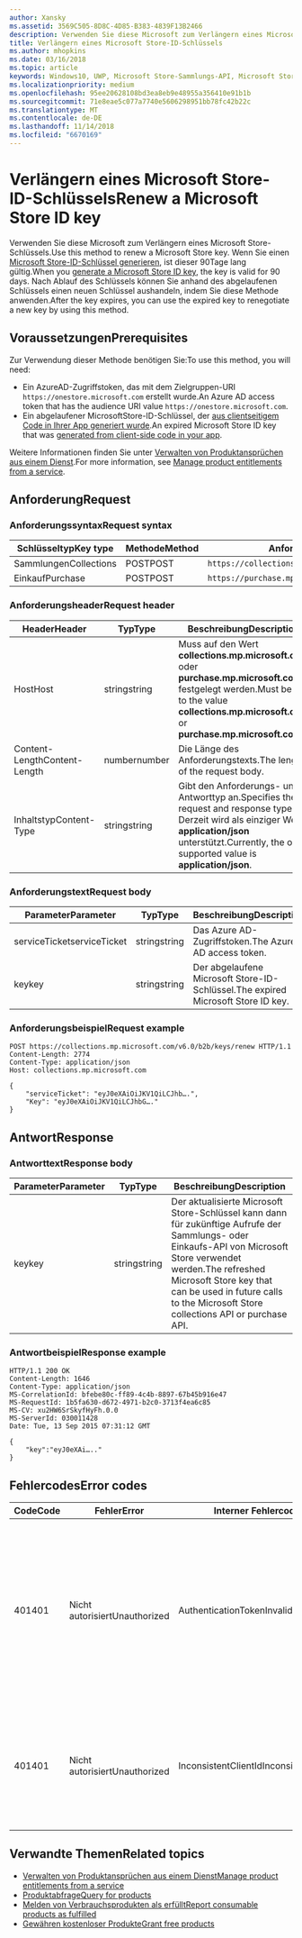 ```yaml
---
author: Xansky
ms.assetid: 3569C505-8D8C-4D85-B383-4839F13B2466
description: Verwenden Sie diese Microsoft zum Verlängern eines Microsoft Store-Schlüssels.
title: Verlängern eines Microsoft Store-ID-Schlüssels
ms.author: mhopkins
ms.date: 03/16/2018
ms.topic: article
keywords: Windows10, UWP, Microsoft Store-Sammlungs-API, Microsoft Store-Einkaufs-API, Microsoft Store-ID-Schlüssel, verlängern
ms.localizationpriority: medium
ms.openlocfilehash: 95ee20628108bd3ea8eb9e48955a356410e91b1b
ms.sourcegitcommit: 71e8eae5c077a7740e5606298951bb78fc42b22c
ms.translationtype: MT
ms.contentlocale: de-DE
ms.lasthandoff: 11/14/2018
ms.locfileid: "6670169"
---
```

# <a name="renew-a-microsoft-store-id-key"></a><span data-ttu-id="8478b-104">Verlängern eines Microsoft Store-ID-Schlüssels</span><span class="sxs-lookup"><span data-stu-id="8478b-104">Renew a Microsoft Store ID key</span></span>


<span data-ttu-id="8478b-105">Verwenden Sie diese Microsoft zum Verlängern eines Microsoft Store-Schlüssels.</span><span class="sxs-lookup"><span data-stu-id="8478b-105">Use this method to renew a Microsoft Store key.</span></span> <span data-ttu-id="8478b-106">Wenn Sie einen [Microsoft Store-ID-Schlüssel generieren](view-and-grant-products-from-a-service.md#step-4), ist dieser 90Tage lang gültig.</span><span class="sxs-lookup"><span data-stu-id="8478b-106">When you [generate a Microsoft Store ID key](view-and-grant-products-from-a-service.md#step-4), the key is valid for 90 days.</span></span> <span data-ttu-id="8478b-107">Nach Ablauf des Schlüssels können Sie anhand des abgelaufenen Schlüssels einen neuen Schlüssel aushandeln, indem Sie diese Methode anwenden.</span><span class="sxs-lookup"><span data-stu-id="8478b-107">After the key expires, you can use the expired key to renegotiate a new key by using this method.</span></span>

## <a name="prerequisites"></a><span data-ttu-id="8478b-108">Voraussetzungen</span><span class="sxs-lookup"><span data-stu-id="8478b-108">Prerequisites</span></span>


<span data-ttu-id="8478b-109">Zur Verwendung dieser Methode benötigen Sie:</span><span class="sxs-lookup"><span data-stu-id="8478b-109">To use this method, you will need:</span></span>

* <span data-ttu-id="8478b-110">Ein AzureAD-Zugriffstoken, das mit dem Zielgruppen-URI `https://onestore.microsoft.com` erstellt wurde.</span><span class="sxs-lookup"><span data-stu-id="8478b-110">An Azure AD access token that has the audience URI value `https://onestore.microsoft.com`.</span></span>
* <span data-ttu-id="8478b-111">Ein abgelaufener MicrosoftStore-ID-Schlüssel, der [aus clientseitigem Code in Ihrer App generiert wurde](view-and-grant-products-from-a-service.md#step-4).</span><span class="sxs-lookup"><span data-stu-id="8478b-111">An expired Microsoft Store ID key that was [generated from client-side code in your app](view-and-grant-products-from-a-service.md#step-4).</span></span>

<span data-ttu-id="8478b-112">Weitere Informationen finden Sie unter [Verwalten von Produktansprüchen aus einem Dienst](view-and-grant-products-from-a-service.md).</span><span class="sxs-lookup"><span data-stu-id="8478b-112">For more information, see [Manage product entitlements from a service](view-and-grant-products-from-a-service.md).</span></span>

## <a name="request"></a><span data-ttu-id="8478b-113">Anforderung</span><span class="sxs-lookup"><span data-stu-id="8478b-113">Request</span></span>

### <a name="request-syntax"></a><span data-ttu-id="8478b-114">Anforderungssyntax</span><span class="sxs-lookup"><span data-stu-id="8478b-114">Request syntax</span></span>

| <span data-ttu-id="8478b-115">Schlüsseltyp</span><span class="sxs-lookup"><span data-stu-id="8478b-115">Key type</span></span>    | <span data-ttu-id="8478b-116">Methode</span><span class="sxs-lookup"><span data-stu-id="8478b-116">Method</span></span> | <span data-ttu-id="8478b-117">Anforderungs-URI</span><span class="sxs-lookup"><span data-stu-id="8478b-117">Request URI</span></span>                                              |
|-------------|--------|----------------------------------------------------------|
| <span data-ttu-id="8478b-118">Sammlungen</span><span class="sxs-lookup"><span data-stu-id="8478b-118">Collections</span></span> | <span data-ttu-id="8478b-119">POST</span><span class="sxs-lookup"><span data-stu-id="8478b-119">POST</span></span>   | ```https://collections.mp.microsoft.com/v6.0/b2b/keys/renew``` |
| <span data-ttu-id="8478b-120">Einkauf</span><span class="sxs-lookup"><span data-stu-id="8478b-120">Purchase</span></span>    | <span data-ttu-id="8478b-121">POST</span><span class="sxs-lookup"><span data-stu-id="8478b-121">POST</span></span>   | ```https://purchase.mp.microsoft.com/v6.0/b2b/keys/renew```    |


### <a name="request-header"></a><span data-ttu-id="8478b-122">Anforderungsheader</span><span class="sxs-lookup"><span data-stu-id="8478b-122">Request header</span></span>

| <span data-ttu-id="8478b-123">Header</span><span class="sxs-lookup"><span data-stu-id="8478b-123">Header</span></span>         | <span data-ttu-id="8478b-124">Typ</span><span class="sxs-lookup"><span data-stu-id="8478b-124">Type</span></span>   | <span data-ttu-id="8478b-125">Beschreibung</span><span class="sxs-lookup"><span data-stu-id="8478b-125">Description</span></span>                                                                                           |
|----------------|--------|-------------------------------------------------------------------------------------------------------|
| <span data-ttu-id="8478b-126">Host</span><span class="sxs-lookup"><span data-stu-id="8478b-126">Host</span></span>           | <span data-ttu-id="8478b-127">string</span><span class="sxs-lookup"><span data-stu-id="8478b-127">string</span></span> | <span data-ttu-id="8478b-128">Muss auf den Wert **collections.mp.microsoft.com** oder **purchase.mp.microsoft.com** festgelegt werden.</span><span class="sxs-lookup"><span data-stu-id="8478b-128">Must be set to the value **collections.mp.microsoft.com** or **purchase.mp.microsoft.com**.</span></span>           |
| <span data-ttu-id="8478b-129">Content-Length</span><span class="sxs-lookup"><span data-stu-id="8478b-129">Content-Length</span></span> | <span data-ttu-id="8478b-130">number</span><span class="sxs-lookup"><span data-stu-id="8478b-130">number</span></span> | <span data-ttu-id="8478b-131">Die Länge des Anforderungstexts.</span><span class="sxs-lookup"><span data-stu-id="8478b-131">The length of the request body.</span></span>                                                                       |
| <span data-ttu-id="8478b-132">Inhaltstyp</span><span class="sxs-lookup"><span data-stu-id="8478b-132">Content-Type</span></span>   | <span data-ttu-id="8478b-133">string</span><span class="sxs-lookup"><span data-stu-id="8478b-133">string</span></span> | <span data-ttu-id="8478b-134">Gibt den Anforderungs- und Antworttyp an.</span><span class="sxs-lookup"><span data-stu-id="8478b-134">Specifies the request and response type.</span></span> <span data-ttu-id="8478b-135">Derzeit wird als einziger Wert **application/json** unterstützt.</span><span class="sxs-lookup"><span data-stu-id="8478b-135">Currently, the only supported value is **application/json**.</span></span> |


### <a name="request-body"></a><span data-ttu-id="8478b-136">Anforderungstext</span><span class="sxs-lookup"><span data-stu-id="8478b-136">Request body</span></span>

| <span data-ttu-id="8478b-137">Parameter</span><span class="sxs-lookup"><span data-stu-id="8478b-137">Parameter</span></span>     | <span data-ttu-id="8478b-138">Typ</span><span class="sxs-lookup"><span data-stu-id="8478b-138">Type</span></span>   | <span data-ttu-id="8478b-139">Beschreibung</span><span class="sxs-lookup"><span data-stu-id="8478b-139">Description</span></span>                       | <span data-ttu-id="8478b-140">Erforderlich</span><span class="sxs-lookup"><span data-stu-id="8478b-140">Required</span></span> |
|---------------|--------|-----------------------------------|----------|
| <span data-ttu-id="8478b-141">serviceTicket</span><span class="sxs-lookup"><span data-stu-id="8478b-141">serviceTicket</span></span> | <span data-ttu-id="8478b-142">string</span><span class="sxs-lookup"><span data-stu-id="8478b-142">string</span></span> | <span data-ttu-id="8478b-143">Das Azure AD-Zugriffstoken.</span><span class="sxs-lookup"><span data-stu-id="8478b-143">The Azure AD access token.</span></span>        | <span data-ttu-id="8478b-144">Ja</span><span class="sxs-lookup"><span data-stu-id="8478b-144">Yes</span></span>      |
| <span data-ttu-id="8478b-145">key</span><span class="sxs-lookup"><span data-stu-id="8478b-145">key</span></span>           | <span data-ttu-id="8478b-146">string</span><span class="sxs-lookup"><span data-stu-id="8478b-146">string</span></span> | <span data-ttu-id="8478b-147">Der abgelaufene Microsoft Store-ID-Schlüssel.</span><span class="sxs-lookup"><span data-stu-id="8478b-147">The expired Microsoft Store ID key.</span></span> | <span data-ttu-id="8478b-148">Ja</span><span class="sxs-lookup"><span data-stu-id="8478b-148">Yes</span></span>       |


### <a name="request-example"></a><span data-ttu-id="8478b-149">Anforderungsbeispiel</span><span class="sxs-lookup"><span data-stu-id="8478b-149">Request example</span></span>

```syntax
POST https://collections.mp.microsoft.com/v6.0/b2b/keys/renew HTTP/1.1
Content-Length: 2774
Content-Type: application/json
Host: collections.mp.microsoft.com

{
    "serviceTicket": "eyJ0eXAiOiJKV1QiLCJhb….",
    "Key": "eyJ0eXAiOiJKV1QiLCJhbG…."
}
```

## <a name="response"></a><span data-ttu-id="8478b-150">Antwort</span><span class="sxs-lookup"><span data-stu-id="8478b-150">Response</span></span>


### <a name="response-body"></a><span data-ttu-id="8478b-151">Antworttext</span><span class="sxs-lookup"><span data-stu-id="8478b-151">Response body</span></span>

| <span data-ttu-id="8478b-152">Parameter</span><span class="sxs-lookup"><span data-stu-id="8478b-152">Parameter</span></span> | <span data-ttu-id="8478b-153">Typ</span><span class="sxs-lookup"><span data-stu-id="8478b-153">Type</span></span>   | <span data-ttu-id="8478b-154">Beschreibung</span><span class="sxs-lookup"><span data-stu-id="8478b-154">Description</span></span>                                                                                                            |
|-----------|--------|------------------------------------------------------------------------------------------------------------------------|
| <span data-ttu-id="8478b-155">key</span><span class="sxs-lookup"><span data-stu-id="8478b-155">key</span></span>       | <span data-ttu-id="8478b-156">string</span><span class="sxs-lookup"><span data-stu-id="8478b-156">string</span></span> | <span data-ttu-id="8478b-157">Der aktualisierte Microsoft Store-Schlüssel kann dann für zukünftige Aufrufe der Sammlungs- oder Einkaufs-API von Microsoft Store verwendet werden.</span><span class="sxs-lookup"><span data-stu-id="8478b-157">The refreshed Microsoft Store key that can be used in future calls to the Microsoft Store collections API or purchase API.</span></span> |


### <a name="response-example"></a><span data-ttu-id="8478b-158">Antwortbeispiel</span><span class="sxs-lookup"><span data-stu-id="8478b-158">Response example</span></span>

```syntax
HTTP/1.1 200 OK
Content-Length: 1646
Content-Type: application/json
MS-CorrelationId: bfebe80c-ff89-4c4b-8897-67b45b916e47
MS-RequestId: 1b5fa630-d672-4971-b2c0-3713f4ea6c85
MS-CV: xu2HW6SrSkyfHyFh.0.0
MS-ServerId: 030011428
Date: Tue, 13 Sep 2015 07:31:12 GMT

{
    "key":"eyJ0eXAi….."
}
```

## <a name="error-codes"></a><span data-ttu-id="8478b-159">Fehlercodes</span><span class="sxs-lookup"><span data-stu-id="8478b-159">Error codes</span></span>


| <span data-ttu-id="8478b-160">Code</span><span class="sxs-lookup"><span data-stu-id="8478b-160">Code</span></span> | <span data-ttu-id="8478b-161">Fehler</span><span class="sxs-lookup"><span data-stu-id="8478b-161">Error</span></span>        | <span data-ttu-id="8478b-162">Interner Fehlercode</span><span class="sxs-lookup"><span data-stu-id="8478b-162">Inner error code</span></span>           | <span data-ttu-id="8478b-163">Beschreibung</span><span class="sxs-lookup"><span data-stu-id="8478b-163">Description</span></span>   |
|------|--------------|----------------------------|---------------|
| <span data-ttu-id="8478b-164">401</span><span class="sxs-lookup"><span data-stu-id="8478b-164">401</span></span>  | <span data-ttu-id="8478b-165">Nicht autorisiert</span><span class="sxs-lookup"><span data-stu-id="8478b-165">Unauthorized</span></span> | <span data-ttu-id="8478b-166">AuthenticationTokenInvalid</span><span class="sxs-lookup"><span data-stu-id="8478b-166">AuthenticationTokenInvalid</span></span> | <span data-ttu-id="8478b-167">Das Azure AD-Zugriffstoken ist ungültig.</span><span class="sxs-lookup"><span data-stu-id="8478b-167">The Azure AD access token is invalid.</span></span> <span data-ttu-id="8478b-168">In einigen Fällen enthalten die Details zu ServiceError weitere Informationen, z. B. wenn das Token abgelaufen ist oder der *appid*-Anspruch fehlt.</span><span class="sxs-lookup"><span data-stu-id="8478b-168">In some cases the details of the ServiceError will contain more information, such as when the token is expired or the *appid* claim is missing.</span></span> |
| <span data-ttu-id="8478b-169">401</span><span class="sxs-lookup"><span data-stu-id="8478b-169">401</span></span>  | <span data-ttu-id="8478b-170">Nicht autorisiert</span><span class="sxs-lookup"><span data-stu-id="8478b-170">Unauthorized</span></span> | <span data-ttu-id="8478b-171">InconsistentClientId</span><span class="sxs-lookup"><span data-stu-id="8478b-171">InconsistentClientId</span></span>       | <span data-ttu-id="8478b-172">Der *clientId*-Anspruch im Microsoft Store-ID-Schlüssel und der *appid*-Anspruch im Azure AD-Zugriffstoken stimmen nicht überein.</span><span class="sxs-lookup"><span data-stu-id="8478b-172">The *clientId* claim in the Microsoft Store ID key and the *appid* claim in the Azure AD access token do not match.</span></span>                                                                     |


## <a name="related-topics"></a><span data-ttu-id="8478b-173">Verwandte Themen</span><span class="sxs-lookup"><span data-stu-id="8478b-173">Related topics</span></span>


* [<span data-ttu-id="8478b-174">Verwalten von Produktansprüchen aus einem Dienst</span><span class="sxs-lookup"><span data-stu-id="8478b-174">Manage product entitlements from a service</span></span>](view-and-grant-products-from-a-service.md)
* [<span data-ttu-id="8478b-175">Produktabfrage</span><span class="sxs-lookup"><span data-stu-id="8478b-175">Query for products</span></span>](query-for-products.md)
* [<span data-ttu-id="8478b-176">Melden von Verbrauchsprodukten als erfüllt</span><span class="sxs-lookup"><span data-stu-id="8478b-176">Report consumable products as fulfilled</span></span>](report-consumable-products-as-fulfilled.md)
* [<span data-ttu-id="8478b-177">Gewähren kostenloser Produkte</span><span class="sxs-lookup"><span data-stu-id="8478b-177">Grant free products</span></span>](grant-free-products.md)
